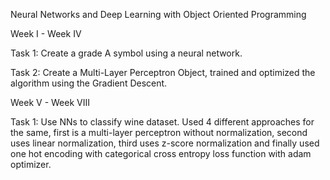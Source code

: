 Neural Networks and Deep Learning with Object Oriented Programming




Week I - Week IV




Task 1: Create a grade A symbol using a neural network.

Task 2: Create a Multi-Layer Perceptron Object, trained and optimized the algorithm using the Gradient Descent.




Week V - Week VIII



Task 1: Use NNs to classify wine dataset. Used 4 different approaches for the same, first is a multi-layer perceptron without normalization, second uses linear normalization, third uses z-score normalization and finally used one hot encoding with categorical cross entropy loss function with adam optimizer.

